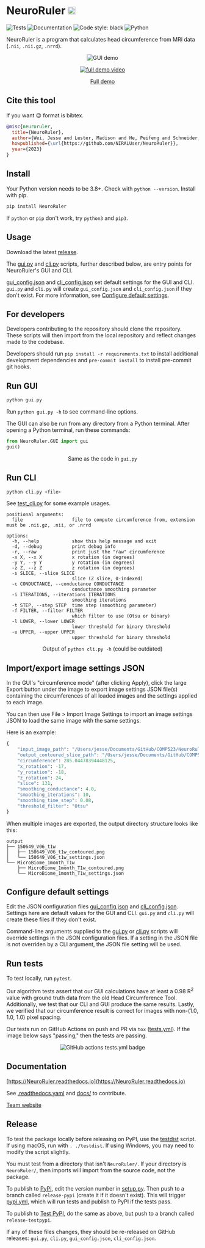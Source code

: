 # NeuroRuler <span><img width="20" src="https://i.imgur.com/pYlhHqu.png"></span>

![Tests](https://github.com/NIRALUser/NeuroRuler/actions/workflows/tests.yml/badge.svg)
![Documentation](https://readthedocs.org/projects/neuroruler/badge/?version=latest)
![Code style: black](https://img.shields.io/badge/code%20style-black-000000.svg)
![Python](https://img.shields.io/badge/python-3670A0?style=plastic&logo=python&logoColor=ffdd54)

NeuroRuler is a program that calculates head circumference from MRI data (`.nii`, `.nii.gz`, `.nrrd`).

<p align="center">
  <img src="https://i.imgur.com/nqwqHq8.gif" alt="GUI demo"/>
</p>

<p align="center">
  <a href="https://www.youtube.com/watch?v=ZhSg5xwzbmo"><img src="https://img.youtube.com/vi/ZhSg5xwzbmo/0.jpg" alt="full demo video"></a>
</p>

<p align="center">
  <a href="https://www.youtube.com/watch?v=ZhSg5xwzbmo">Full demo</a>
</p>

## Cite this tool

If you want 😉 format is bibtex.

```bibtex
@misc{neuroruler,
  title={NeuroRuler},
  author={Wei, Jesse and Lester, Madison and He, Peifeng and Schneider, Eric and Styner, Martin},
  howpublished={\url{https://github.com/NIRALUser/NeuroRuler}},
  year={2023}
}
```

## Install

Your Python version needs to be 3.8+. Check with `python --version`. Install with pip.

```sh
pip install NeuroRuler
```

If `python` or `pip` don't work, try `python3` and `pip3`.

## Usage

Download the latest [release](https://github.com/NIRALUser/NeuroRuler/releases).

The [gui.py](https://github.com/NIRALUser/NeuroRuler/blob/main/gui.py) and [cli.py](https://github.com/NIRALUser/NeuroRuler/blob/main/cli.py) scripts, further described below, are entry points for NeuroRuler's GUI and CLI.

[gui_config.json](https://github.com/NIRALUser/NeuroRuler/blob/main/gui_config.json) and [cli_config.json](https://github.com/NIRALUser/NeuroRuler/blob/main/cli_config.json) set default settings for the GUI and CLI. `gui.py` and `cli.py` will create `gui_config.json` and `cli_config.json` if they don't exist. For more information, see [Configure default settings](#configure-default-settings).

## For developers

Developers contributing to the repository should clone the repository. These scripts will then import from the local repository and reflect changes made to the codebase.

Developers should run `pip install -r requirements.txt` to install additional development dependencies and `pre-commit install` to install pre-commit git hooks.

## Run GUI

```sh
python gui.py
```

Run `python gui.py -h` to see command-line options.

The GUI can also be run from any directory from a Python terminal. After opening a Python terminal, run these commands:

```py
from NeuroRuler.GUI import gui
gui()
```

<p align="center">Same as the code in <code>gui.py</code></p>

## Run CLI

```sh
python cli.py <file>
```

See [test_cli.py](https://github.com/NIRALUser/NeuroRuler/blob/main/tests/test_cli.py) for some example usages.

```text
positional arguments:
  file                  file to compute circumference from, extension must be .nii.gz, .nii, or .nrrd

options:
  -h, --help            show this help message and exit
  -d, --debug           print debug info
  -r, --raw             print just the "raw" circumference
  -x X, --x X           x rotation (in degrees)
  -y Y, --y Y           y rotation (in degrees)
  -z Z, --z Z           z rotation (in degrees)
  -s SLICE, --slice SLICE
                        slice (Z slice, 0-indexed)
  -c CONDUCTANCE, --conductance CONDUCTANCE
                        conductance smoothing parameter
  -i ITERATIONS, --iterations ITERATIONS
                        smoothing iterations
  -t STEP, --step STEP  time step (smoothing parameter)
  -f FILTER, --filter FILTER
                        which filter to use (Otsu or binary)
  -l LOWER, --lower LOWER
                        lower threshold for binary threshold
  -u UPPER, --upper UPPER
                        upper threshold for binary threshold
```

<p align="center">Output of <code>python cli.py -h</code> (could be outdated)</p>

## Import/export image settings JSON

In the GUI's "circumference mode" (after clicking Apply), click the large Export button under the image to export image settings JSON file(s) containing the circumferences of all loaded images and the settings applied to each image.

You can then use File > Import Image Settings to import an image settings JSON to load the same image with the same settings.

Here is an example:

```py
{
    "input_image_path": "/Users/jesse/Documents/GitHub/COMP523/NeuroRuler/data/MicroBiome_1month_T1w.nii.gz",
    "output_contoured_slice_path": "/Users/jesse/Documents/GitHub/COMP523/NeuroRuler/output/MicroBiome_1month_T1w/MicroBiome_1month_T1w_contoured.png",
    "circumference": 285.04478394448125,
    "x_rotation": -17,
    "y_rotation": -18,
    "z_rotation": 24,
    "slice": 131,
    "smoothing_conductance": 4.0,
    "smoothing_iterations": 10,
    "smoothing_time_step": 0.08,
    "threshold_filter": "Otsu"
}
```

When multiple images are exported, the output directory structure looks like this:

```text
output
├── 150649_V06_t1w
│   ├── 150649_V06_t1w_contoured.png
│   └── 150649_V06_t1w_settings.json
└── MicroBiome_1month_T1w
    ├── MicroBiome_1month_T1w_contoured.png
    └── MicroBiome_1month_T1w_settings.json
```

## Configure default settings

Edit the JSON configuration files [gui_config.json](https://github.com/NIRALUser/NeuroRuler/blob/main/gui_config.json) and [cli_config.json](https://github.com/NIRALUser/NeuroRuler/blob/main/cli_config.json). Settings here are default values for the GUI and CLI. `gui.py` and `cli.py` will create these files if they don't exist.

Command-line arguments supplied to the [gui.py](https://github.com/NIRALUser/NeuroRuler/blob/main/gui.py) or [cli.py](https://github.com/NIRALUser/NeuroRuler/blob/main/cli.py) scripts will override settings in the JSON configuration files. If a setting in the JSON file is not overriden by a CLI argument, the JSON file setting will be used.

## Run tests

To test locally, run `pytest`.

Our algorithm tests assert that our GUI calculations have at least a 0.98 R<sup>2</sup> value with ground truth data from the old Head Circumference Tool. Additionally, we test that our CLI and GUI produce the same results. Lastly, we verified that our circumference result is correct for images with non-(1.0, 1.0, 1.0) pixel spacing.

Our tests run on GitHub Actions on push and PR via `tox` ([tests.yml](https://github.com/NIRALUser/NeuroRuler/blob/main/.github/workflows/tests.yml)). If the image below says "passing," then the tests are passing.

<p align="center">
  <img src="https://github.com/NIRALUser/NeuroRuler/actions/workflows/tests.yml/badge.svg" alt="GitHub actions tests.yml badge"/>
</p>

## Documentation

[https://NeuroRuler.readthedocs.io](https://NeuroRuler.readthedocs.io)

See [.readthedocs.yaml](https://github.com/NIRALUser/NeuroRuler/blob/main/.readthedocs.yaml) and [docs/](https://github.com/NIRALUser/NeuroRuler/tree/main/docs) to contribute.

[Team website](https://tarheels.live/comp523teamd/)

## Release

To test the package locally before releasing on PyPI, use the [testdist](https://github.com/NIRALUser/NeuroRuler/blob/main/testdist) script. If using macOS, run with `. ./testdist`. If using Windows, you may need to modify the script slightly.

You must test from a directory that isn't `NeuroRuler/`. If your directory is `NeuroRuler/`, then imports will import from the source code, not the package.

To publish to [PyPI](https://pypi.org/project/NeuroRuler/), edit the version number in [setup.py](https://github.com/NIRALUser/NeuroRuler/blob/main/setup.py). Then push to a branch called `release-pypi` (create it if it doesn't exist). This will trigger [pypi.yml](https://github.com/NIRALUser/NeuroRuler/blob/main/.github/workflows/pypi.yml), which will run tests and publish to PyPI if the tests pass.

To publish to [Test PyPI](https://test.pypi.org/project/NeuroRuler/), do the same as above, but push to a branch called `release-testpypi`.

If any of these files changes, they should be re-released on GitHub releases: `gui.py`, `cli.py`, `gui_config.json`, `cli_config.json`.
